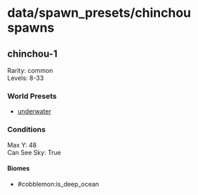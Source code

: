 # data/spawn_presets/chinchou spawns  
  
## chinchou-1  
Rarity: common  
Levels: 8-33  
  
### World Presets  
* [underwater](/data/world_presets/underwater.md)  
  
### Conditions  
Max Y: 48  
Can See Sky: True  
  
#### Biomes  
  * #cobblemon:is_deep_ocean
  
